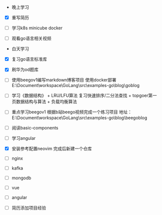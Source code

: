 + 晚上学习
- [x] 重写简历

- [ ] 学习k8s minicube docker

- [ ] 观看go语言相关视频
+ 白天学习
- [x] 复习go语言标准库

- [x] 刷华为od题库 

- [ ] 使用beegov1编写markdown博客项目 使用docker部署 E:\Document\workspace\GoLang\src\examples-go\blog\goblog

- [ ] 学习《数据结构》 + LRU/LFU算法 复习快速排序/二分法查找 + topgoer第一页数据结构与算法 + 负载均衡算法

- [ ] 重点学习beegov1 根据b站beego视频完成一个练习项目 地址：E:\Document\workspace\GoLang\src\examples-go\blog\beegoblog

- [ ] 阅读basic-components

- [ ] 学习angular

- [x] 安装参考配置neovim 完成后新建一个仓库

- [ ] nginx

- [ ] kafka

- [ ] mongodb

- [ ] vue

- [ ] angular

- [ ] 简历添加项目经验
